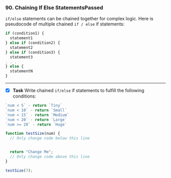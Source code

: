 ### 90. Chaining If Else StatementsPassed
`if/else` statements can be chained together for complex logic. Here is pseudocode of multiple chained `if / else` if statements:
```js
if (condition1) {
  statement1
} else if (condition2) {
  statement2
} else if (condition3) {
  statement3
. . .
} else {
  statementN
}
```
*****************************
- [x] **Task** Write chained `if/else` if statements to fulfill the following conditions:
```js 
`num < 5` - return `Tiny`
`num < 10` - return `Small`
`num < 15` - return `Medium`
`num < 20` - return `Large`
`num >= 20` - return `Huge`
```


```js
function testSize(num) {
  // Only change code below this line


  return "Change Me";
  // Only change code above this line
}

testSize(7);
```